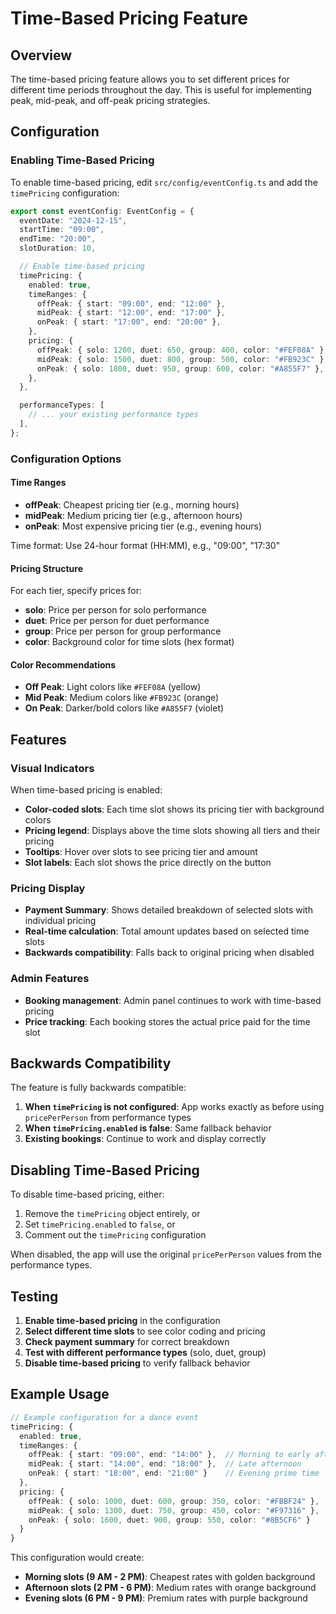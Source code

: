 # Time-Based Pricing Feature

## Overview

The time-based pricing feature allows you to set different prices for different time periods throughout the day. This is useful for implementing peak, mid-peak, and off-peak pricing strategies.

## Configuration

### Enabling Time-Based Pricing

To enable time-based pricing, edit `src/config/eventConfig.ts` and add the `timePricing` configuration:

```typescript
export const eventConfig: EventConfig = {
  eventDate: "2024-12-15",
  startTime: "09:00",
  endTime: "20:00",
  slotDuration: 10,

  // Enable time-based pricing
  timePricing: {
    enabled: true,
    timeRanges: {
      offPeak: { start: "09:00", end: "12:00" },
      midPeak: { start: "12:00", end: "17:00" },
      onPeak: { start: "17:00", end: "20:00" },
    },
    pricing: {
      offPeak: { solo: 1200, duet: 650, group: 400, color: "#FEF08A" }, // yellow
      midPeak: { solo: 1500, duet: 800, group: 500, color: "#FB923C" }, // orange
      onPeak: { solo: 1800, duet: 950, group: 600, color: "#A855F7" }, // violet
    },
  },

  performanceTypes: [
    // ... your existing performance types
  ],
};
```

### Configuration Options

#### Time Ranges

- **offPeak**: Cheapest pricing tier (e.g., morning hours)
- **midPeak**: Medium pricing tier (e.g., afternoon hours)
- **onPeak**: Most expensive pricing tier (e.g., evening hours)

Time format: Use 24-hour format (HH:MM), e.g., "09:00", "17:30"

#### Pricing Structure

For each tier, specify prices for:

- **solo**: Price per person for solo performance
- **duet**: Price per person for duet performance
- **group**: Price per person for group performance
- **color**: Background color for time slots (hex format)

#### Color Recommendations

- **Off Peak**: Light colors like `#FEF08A` (yellow)
- **Mid Peak**: Medium colors like `#FB923C` (orange)
- **On Peak**: Darker/bold colors like `#A855F7` (violet)

## Features

### Visual Indicators

When time-based pricing is enabled:

- **Color-coded slots**: Each time slot shows its pricing tier with background colors
- **Pricing legend**: Displays above the time slots showing all tiers and their pricing
- **Tooltips**: Hover over slots to see pricing tier and amount
- **Slot labels**: Each slot shows the price directly on the button

### Pricing Display

- **Payment Summary**: Shows detailed breakdown of selected slots with individual pricing
- **Real-time calculation**: Total amount updates based on selected time slots
- **Backwards compatibility**: Falls back to original pricing when disabled

### Admin Features

- **Booking management**: Admin panel continues to work with time-based pricing
- **Price tracking**: Each booking stores the actual price paid for the time slot

## Backwards Compatibility

The feature is fully backwards compatible:

1. **When `timePricing` is not configured**: App works exactly as before using `pricePerPerson` from performance types
2. **When `timePricing.enabled` is false**: Same fallback behavior
3. **Existing bookings**: Continue to work and display correctly

## Disabling Time-Based Pricing

To disable time-based pricing, either:

1. Remove the `timePricing` object entirely, or
2. Set `timePricing.enabled` to `false`, or
3. Comment out the `timePricing` configuration

When disabled, the app will use the original `pricePerPerson` values from the performance types.

## Testing

1. **Enable time-based pricing** in the configuration
2. **Select different time slots** to see color coding and pricing
3. **Check payment summary** for correct breakdown
4. **Test with different performance types** (solo, duet, group)
5. **Disable time-based pricing** to verify fallback behavior

## Example Usage

```typescript
// Example configuration for a dance event
timePricing: {
  enabled: true,
  timeRanges: {
    offPeak: { start: "09:00", end: "14:00" },  // Morning to early afternoon
    midPeak: { start: "14:00", end: "18:00" },  // Late afternoon
    onPeak: { start: "18:00", end: "21:00" }    // Evening prime time
  },
  pricing: {
    offPeak: { solo: 1000, duet: 600, group: 350, color: "#FBBF24" },
    midPeak: { solo: 1300, duet: 750, group: 450, color: "#F97316" },
    onPeak: { solo: 1600, duet: 900, group: 550, color: "#8B5CF6" }
  }
}
```

This configuration would create:

- **Morning slots (9 AM - 2 PM)**: Cheapest rates with golden background
- **Afternoon slots (2 PM - 6 PM)**: Medium rates with orange background
- **Evening slots (6 PM - 9 PM)**: Premium rates with purple background
